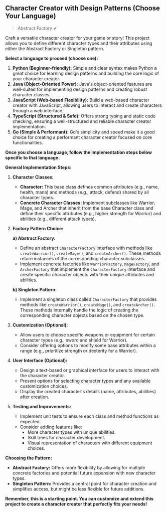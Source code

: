 ## Character Creator with Design Patterns (Choose Your Language) 

> Abstract Factory ✔

Craft a versatile character creator for your game or story! This project allows you to define different character types and their attributes using either the Abstract Factory or Singleton pattern.

**Select a language to proceed (choose one):**

1. **Python (**Beginner-friendly**):** Simple and clear syntax makes Python a great choice for learning design patterns and building the core logic of your character creator.
2. **Java (**Object-Oriented Power**):** Java's object-oriented features are well-suited for implementing design patterns and creating robust character classes.
3. **JavaScript (**Web-based Flexibility**):** Build a web-based character creator with JavaScript, allowing users to interact and create characters through a web interface.
4. **TypeScript (**Structured & Safe**):** Offers strong typing and static code checking, ensuring a well-structured and reliable character creator implementation.
5. **Go (**Simple & Performant**):** Go's simplicity and speed make it a good choice for creating a performant character creator focused on core functionalities.

**Once you choose a language, follow the implementation steps below specific to that language.**

**General Implementation Steps:**

1. **Character Classes:**

    * **Character:** This base class defines common attributes (e.g., name, health, mana) and methods (e.g., attack, defend) shared by all character types.
    * **Concrete Character Classes:** Implement subclasses like Warrior, Mage, and Archer that inherit from the base Character class and define their specific attributes (e.g., higher strength for Warrior) and abilities (e.g., different attack types).

2. **Factory Pattern Choice:**

    **a) Abstract Factory:**

    * Define an abstract `CharacterFactory` interface with methods like `createWarrior()`, `createMage()`, and `createArcher()`. These methods return instances of the corresponding character subclasses.
    * Implement concrete factories like `WarriorFactory`, `MageFactory`, and `ArcherFactory` that implement the `CharacterFactory` interface and create specific character objects with their unique attributes and abilities.

    **b) Singleton Pattern:**

    * Implement a singleton class called `CharacterFactory` that provides methods like `createWarrior()`, `createMage()`, and `createArcher()`. These methods internally handle the logic of creating the corresponding character objects based on the chosen type.

3. **Customization (Optional):**

    * Allow users to choose specific weapons or equipment for certain character types (e.g., sword and shield for Warrior).
    * Consider offering options to modify some base attributes within a range (e.g., prioritize strength or dexterity for a Warrior).

4. **User Interface (Optional):**

    * Design a text-based or graphical interface for users to interact with the character creator.
    * Present options for selecting character types and any available customization choices.
    * Display the created character's details (name, attributes, abilities) after creation.

5. **Testing and Improvements:**

    * Implement unit tests to ensure each class and method functions as expected.
    * Consider adding features like:
        * More character types with unique abilities.
        * Skill trees for character development.
        * Visual representation of characters with different equipment choices.

**Choosing the Pattern:**

* **Abstract Factory:** Offers more flexibility by allowing for multiple concrete factories and potential future expansion with new character types.
* **Singleton Pattern:** Provides a central point for character creation and simplifies access, but might be less flexible for future additions.

**Remember, this is a starting point. You can customize and extend this project to create a character creator that perfectly fits your needs!**
